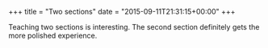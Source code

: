 +++
title = "Two sections"
date = "2015-09-11T21:31:15+00:00"
+++

Teaching two sections is interesting. The second section definitely gets the more polished experience.
			